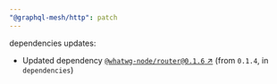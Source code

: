 ```yaml
---
"@graphql-mesh/http": patch
---
```

dependencies updates:
  - Updated dependency [`@whatwg-node/router@0.1.6` ↗︎](https://www.npmjs.com/package/@whatwg-node/router/v/0.1.6) (from `0.1.4`, in `dependencies`)
